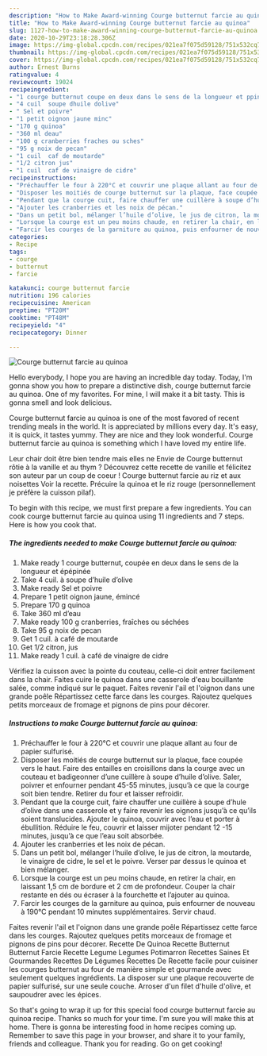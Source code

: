 ```yaml
---
description: "How to Make Award-winning Courge butternut farcie au quinoa"
title: "How to Make Award-winning Courge butternut farcie au quinoa"
slug: 1127-how-to-make-award-winning-courge-butternut-farcie-au-quinoa
date: 2020-10-29T23:18:28.306Z
image: https://img-global.cpcdn.com/recipes/021ea7f075d59128/751x532cq70/courge-butternut-farcie-au-quinoa-photo-principale-de-la-recette.jpg
thumbnail: https://img-global.cpcdn.com/recipes/021ea7f075d59128/751x532cq70/courge-butternut-farcie-au-quinoa-photo-principale-de-la-recette.jpg
cover: https://img-global.cpcdn.com/recipes/021ea7f075d59128/751x532cq70/courge-butternut-farcie-au-quinoa-photo-principale-de-la-recette.jpg
author: Ernest Burns
ratingvalue: 4
reviewcount: 19024
recipeingredient:
- "1 courge butternut coupe en deux dans le sens de la longueur et ppine"
- "4 cuil  soupe dhuile dolive"
- " Sel et poivre"
- "1 petit oignon jaune minc"
- "170 g quinoa"
- "360 ml deau"
- "100 g cranberries fraches ou sches"
- "95 g noix de pecan"
- "1 cuil  caf de moutarde"
- "1/2 citron jus"
- "1 cuil  caf de vinaigre de cidre"
recipeinstructions:
- "Préchauffer le four à 220°C et couvrir une plaque allant au four de papier sulfurisé."
- "Disposer les moitiés de courge butternut sur la plaque, face coupée vers le haut. Faire des entailles en croisillons dans la courge avec un couteau et badigeonner d’une cuillère à soupe d’huile d’olive. Saler, poivrer et enfourner pendant 45-55 minutes, jusqu’à ce que la courge soit bien tendre. Retirer du four et laisser refroidir."
- "Pendant que la courge cuit, faire chauffer une cuillère à soupe d’hule d’olive dans une casserole et y faire revenir les oignons jusqu’à ce qu’ils soient translucides. Ajouter le quinoa, couvrir avec l’eau et porter à ébullition. Réduire le feu, couvrir et laisser mijoter pendant 12 -15 minutes, jusqu’à ce que l’eau soit absorbée."
- "Ajouter les cranberries et les noix de pécan."
- "Dans un petit bol, mélanger l’huile d’olive, le jus de citron, la moutarde, le vinaigre de cidre, le sel et le poivre. Verser par dessus le quinoa et bien mélanger."
- "Lorsque la courge est un peu moins chaude, en retirer la chair, en laissant 1,5 cm de bordure et 2 cm de profondeur. Couper la chair restante en dés ou écraser à la fourchette et l’ajouter au quinoa."
- "Farcir les courges de la garniture au quinoa, puis enfourner de nouveau à 190°C pendant 10 minutes supplémentaires. Servir chaud."
categories:
- Recipe
tags:
- courge
- butternut
- farcie

katakunci: courge butternut farcie 
nutrition: 196 calories
recipecuisine: American
preptime: "PT20M"
cooktime: "PT48M"
recipeyield: "4"
recipecategory: Dinner

---
```



![Courge butternut farcie au quinoa](https://img-global.cpcdn.com/recipes/021ea7f075d59128/751x532cq70/courge-butternut-farcie-au-quinoa-photo-principale-de-la-recette.jpg)

Hello everybody, I hope you are having an incredible day today. Today, I'm gonna show you how to prepare a distinctive dish, courge butternut farcie au quinoa. One of my favorites. For mine, I will make it a bit tasty. This is gonna smell and look delicious.

Courge butternut farcie au quinoa is one of the most favored of recent trending meals in the world. It is appreciated by millions every day. It's easy, it is quick, it tastes yummy. They are nice and they look wonderful. Courge butternut farcie au quinoa is something which I have loved my entire life.

Leur chair doit être bien tendre mais elles ne Envie de Courge butternut rôtie à la vanille et au thym ? Découvrez cette recette de vanille et félicitez son auteur par un coup de coeur ! Courge butternut farcie au riz et aux noisettes Voir la recette. Précuire la quinoa et le riz rouge (personnellement je préfère la cuisson pilaf).


To begin with this recipe, we must first prepare a few ingredients. You can cook courge butternut farcie au quinoa using 11 ingredients and 7 steps. Here is how you cook that.

<!--inarticleads1-->

##### The ingredients needed to make Courge butternut farcie au quinoa:

1. Make ready 1 courge butternut, coupée en deux dans le sens de la longueur et épépinée
1. Take 4 cuil. à soupe d’huile d’olive
1. Make ready  Sel et poivre
1. Prepare 1 petit oignon jaune, émincé
1. Prepare 170 g quinoa
1. Take 360 ml d’eau
1. Make ready 100 g cranberries, fraîches ou séchées
1. Take 95 g noix de pecan
1. Get 1 cuil. à café de moutarde
1. Get 1/2 citron, jus
1. Make ready 1 cuil. à café de vinaigre de cidre


Vérifiez la cuisson avec la pointe du couteau, celle-ci doit entrer facilement dans la chair. Faites cuire le quinoa dans une casserole d&#39;eau bouillante salée, comme indiqué sur le paquet. Faites revenir l&#39;ail et l&#39;oignon dans une grande poêle Répartissez cette farce dans les courges. Rajoutez quelques petits morceaux de fromage et pignons de pins pour décorer. 

<!--inarticleads2-->

##### Instructions to make Courge butternut farcie au quinoa:

1. Préchauffer le four à 220°C et couvrir une plaque allant au four de papier sulfurisé.
1. Disposer les moitiés de courge butternut sur la plaque, face coupée vers le haut. Faire des entailles en croisillons dans la courge avec un couteau et badigeonner d’une cuillère à soupe d’huile d’olive. Saler, poivrer et enfourner pendant 45-55 minutes, jusqu’à ce que la courge soit bien tendre. Retirer du four et laisser refroidir.
1. Pendant que la courge cuit, faire chauffer une cuillère à soupe d’hule d’olive dans une casserole et y faire revenir les oignons jusqu’à ce qu’ils soient translucides. Ajouter le quinoa, couvrir avec l’eau et porter à ébullition. Réduire le feu, couvrir et laisser mijoter pendant 12 -15 minutes, jusqu’à ce que l’eau soit absorbée.
1. Ajouter les cranberries et les noix de pécan.
1. Dans un petit bol, mélanger l’huile d’olive, le jus de citron, la moutarde, le vinaigre de cidre, le sel et le poivre. Verser par dessus le quinoa et bien mélanger.
1. Lorsque la courge est un peu moins chaude, en retirer la chair, en laissant 1,5 cm de bordure et 2 cm de profondeur. Couper la chair restante en dés ou écraser à la fourchette et l’ajouter au quinoa.
1. Farcir les courges de la garniture au quinoa, puis enfourner de nouveau à 190°C pendant 10 minutes supplémentaires. Servir chaud.


Faites revenir l&#39;ail et l&#39;oignon dans une grande poêle Répartissez cette farce dans les courges. Rajoutez quelques petits morceaux de fromage et pignons de pins pour décorer. Recette De Quinoa Recette Butternut Butternut Farcie Recette Legume Legumes Potimarron Recettes Saines Et Gourmandes Recettes De Légumes Recettes De Recette facile pour cuisiner les courges butternut au four de manière simple et gourmande avec seulement quelques ingrédients. La disposer sur une plaque recouverte de papier sulfurisé, sur une seule couche. Arroser d&#39;un filet d&#39;huile d&#39;olive, et saupoudrer avec les épices. 

So that's going to wrap it up for this special food courge butternut farcie au quinoa recipe. Thanks so much for your time. I'm sure you will make this at home. There is gonna be interesting food in home recipes coming up. Remember to save this page in your browser, and share it to your family, friends and colleague. Thank you for reading. Go on get cooking!
